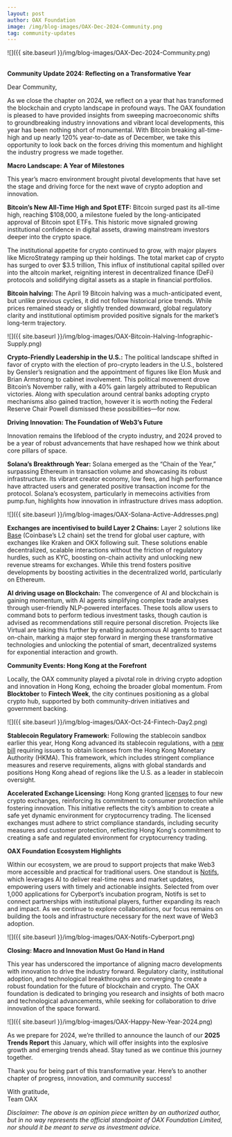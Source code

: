 ```yaml
---
layout: post
author: OAX Foundation
image: /img/blog-images/OAX-Dec-2024-Community.png
tag: community-updates
---
```


![]({{ site.baseurl }}/img/blog-images/OAX-Dec-2024-Community.png)

<br><b>Community Update 2024: Reflecting on a Transformative Year</b>

Dear Community,

As we close the chapter on 2024, we reflect on a year that has transformed the blockchain and crypto landscape in profound ways. The OAX foundation is pleased to have provided insights from sweeping macroeconomic shifts to groundbreaking industry innovations and vibrant local developments, this year has been nothing short of monumental. With Bitcoin breaking all-time-high and up nearly 120% year-to-date as of December, we take this opportunity to look back on the forces driving this momentum and highlight the industry progress we made together.

<b>Macro Landscape: A Year of Milestones</b>

This year’s macro environment brought pivotal developments that have set the stage and driving force for the next wave of crypto adoption and innovation.

<b>Bitcoin’s New All-Time High and Spot ETF:</b> Bitcoin surged past its all-time high, reaching $108,000, a milestone fueled by the long-anticipated approval of Bitcoin spot ETFs. This historic move signaled growing institutional confidence in digital assets, drawing mainstream investors deeper into the crypto space.

The institutional appetite for crypto continued to grow, with major players like MicroStrategy ramping up their holdings. The total market cap of crypto has surged to over $3.5 trillion, This influx of institutional capital spilled over into the altcoin market, reigniting interest in decentralized finance (DeFi) protocols and solidifying digital assets as a staple in financial portfolios.

<b>Bitcoin halving:</b> The April 19 Bitcoin halving was a much-anticipated event, but unlike previous cycles, it did not follow historical price trends. While prices remained steady or slightly trended downward, global regulatory clarity and institutional optimism provided positive signals for the market’s long-term trajectory.

![]({{ site.baseurl }}/img/blog-images/OAX-Bitcoin-Halving-Infographic-Supply.png)

<b>Crypto-Friendly Leadership in the U.S.:</b> The political landscape shifted in favor of crypto with the election of pro-crypto leaders in the U.S., bolstered by Gensler’s resignation and the appointment of figures like Elon Musk and Brian Armstrong to cabinet involvement. This political movement drove Bitcoin’s November rally, with a 40% gain largely attributed to Republican victories. Along with speculation around central banks adopting crypto mechanisms also gained traction, however it is worth noting the Federal Reserve Chair Powell dismissed these possibilities—for now.

<b>Driving Innovation: The Foundation of Web3’s Future</b>

Innovation remains the lifeblood of the crypto industry, and 2024 proved to be a year of robust advancements that have reshaped how we think about core pillars of space.

<b>Solana’s Breakthrough Year:</b> Solana emerged as the “Chain of the Year,” surpassing Ethereum in transaction volume and showcasing its robust infrastructure. Its vibrant creator economy, low fees, and high performance have attracted users and generated positive transaction income for the protocol. Solana’s ecosystem, particularly in memecoins activities from pump.fun, highlights how innovation in infrastructure drives mass adoption.

![]({{ site.baseurl }}/img/blog-images/OAX-Solana-Active-Addresses.png)

<b>Exchanges are incentivised to build Layer 2 Chains:</b> Layer 2 solutions like <a href="https://www.oax.org/2024/04/22/Key-Highlights-of-the-Base-Ecosystem.html">Base</a> (Coinbase’s L2 chain) set the trend for global user capture, with exchanges like Kraken and OKX following suit. These solutions enable decentralized, scalable interactions without the friction of regulatory hurdles, such as KYC, boosting on-chain activity and unlocking new revenue streams for exchanges. While this trend fosters positive developments by boosting activities in the decentralized world, particularly on Ethereum.

<b>AI driving usage on Blockchain:</b> The convergence of AI and blockchain is gaining momentum, with AI agents simplifying complex trade analyses through user-friendly NLP-powered interfaces. These tools allow users to command bots to perform tedious investment tasks, though caution is advised as recommendations still require personal discretion. Projects like Virtual are taking this further by enabling autonomous AI agents to transact on-chain, marking a major step forward in merging these transformative technologies and unlocking the potential of smart, decentralized systems for exponential interaction and growth.

<b>Community Events: Hong Kong at the Forefront</b>

Locally, the OAX community played a pivotal role in driving crypto adoption and innovation in Hong Kong, echoing the broader global momentum. From <b>Blocktober</b> to <b>Fintech Week</b>, the city continues positioning as a global crypto hub, supported by both community-driven initiatives and government backing.

![]({{ site.baseurl }}/img/blog-images/OAX-Oct-24-Fintech-Day2.png)

<b>Stablecoin Regulatory Framework:</b> Following the stablecoin sandbox earlier this year, Hong Kong advanced its stablecoin regulations, with a <a href="https://cryptoslate.com/hong-kong-races-ahead-with-new-stablecoin-regulation-framework/">new bill</a> requiring issuers to obtain licenses from the Hong Kong Monetary Authority (HKMA). This framework, which includes stringent compliance measures and reserve requirements, aligns with global standards and positions Hong Kong ahead of regions like the U.S. as a leader in stablecoin oversight.

<b>Accelerated Exchange Licensing:</b> Hong Kong granted <a href="https://www.theblock.co/post/331616/hong-kong-accelerates-crypto-exchange-licensing-with-four-new-approvals">licenses</a> to four new crypto exchanges, reinforcing its commitment to consumer protection while fostering innovation. This initiative reflects the city’s ambition to create a safe yet dynamic environment for cryptocurrency trading. The licensed exchanges must adhere to strict compliance standards, including security measures and customer protection, reflecting Hong Kong's commitment to creating a safe and regulated environment for cryptocurrency trading.

<b>OAX Foundation Ecosystem Highlights</b>

Within our ecosystem, we are proud to support projects that make Web3 more accessible and practical for traditional users. One standout is <a href="https://www.notifs.co/">Notifs</a>, which leverages AI to deliver real-time news and market updates, empowering users with timely and actionable insights. Selected from over 1,000 applications for Cyberport’s incubation program, Notifs is set to connect partnerships with institutional players, further expanding its reach and impact. As we continue to explore collaborations, our focus remains on building the tools and infrastructure necessary for the next wave of Web3 adoption.

![]({{ site.baseurl }}/img/blog-images/OAX-Notifs-Cyberport.png)

<b>Closing: Macro and Innovation Must Go Hand in Hand</b>

This year has underscored the importance of aligning macro developments with innovation to drive the industry forward. Regulatory clarity, institutional adoption, and technological breakthroughs are converging to create a robust foundation for the future of blockchain and crypto. The OAX foundation is dedicated to bringing you research and insights of both macro and technological advancements, while seeking for collaboration to drive innovation of the space forward.  

![]({{ site.baseurl }}/img/blog-images/OAX-Happy-New-Year-2024.png)

As we prepare for 2024, we’re thrilled to announce the launch of our <b>2025 Trends Report</b> this January, which will offer insights into the explosive growth and emerging trends ahead. Stay tuned as we continue this journey together.

Thank you for being part of this transformative year. Here’s to another chapter of progress, innovation, and community success!


With gratitude,<br>
Team OAX

<i>Disclaimer: The above is an opinion piece written by an authorized author, but in no way represents the official standpoint of OAX Foundation Limited, nor should it be meant to serve as investment advice.</i>

